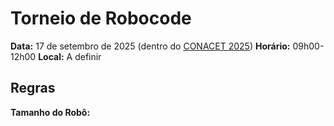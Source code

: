 # Torneio de Robocode

**Data:** 17 de setembro de 2025 (dentro do [CONACET 2025](https://sites.google.com/ufj.edu.br/conacet2025))
**Horário:** 09h00-12h00
**Local:** A definir

## Regras

**Tamanho do Robô:**  

